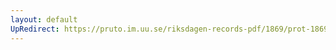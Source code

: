 ```yaml
---
layout: default
UpRedirect: https://pruto.im.uu.se/riksdagen-records-pdf/1869/prot-1869--ak--201/prot-1869--ak--201_006.pdf
---
```

